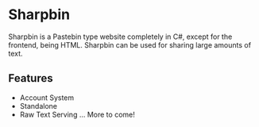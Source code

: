 # Sharpbin  
Sharpbin is a Pastebin type website completely in C#, except for the frontend, being HTML. 
Sharpbin can be used for sharing large amounts of text.
## Features
- Account System
- Standalone
- Raw Text Serving
... More to come!
